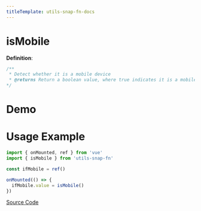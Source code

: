 ```yaml
---
titleTemplate: utils-snap-fn-docs
---
```


# isMobile

**Definition**:

```js
/**
 * Detect whether it is a mobile device
 * @returns Return a boolean value, where true indicates it is a mobile device, and false indicates it is not
*/
```

# Demo

<Box>
  <IsMobileDemo />
</Box>

# Usage Example

```ts
import { onMounted, ref } from 'vue'
import { isMobile } from 'utils-snap-fn'

const ifMobile = ref()

onMounted(() => {
  ifMobile.value = isMobile()
})
```

[Source Code](https://github.com/guxuerui/utils-snap-fn/blob/main/src/playground/regexp/isMobile.ts)